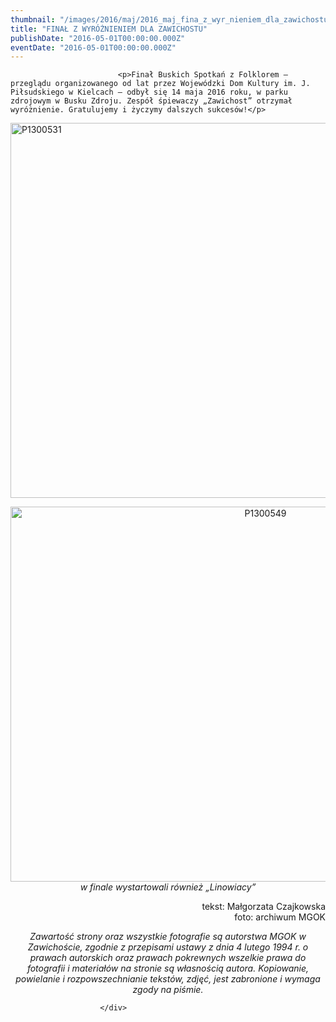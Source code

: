```yaml
---
thumbnail: "/images/2016/maj/2016_maj_fina_z_wyr_nieniem_dla_zawichostu_2016_05_fina_z_wyr_nieniem_dla_zawichostu_P1300531.jpg"
title: "FINAŁ Z WYRÓŻNIENIEM DLA ZAWICHOSTU"
publishDate: "2016-05-01T00:00:00.000Z"
eventDate: "2016-05-01T00:00:00.000Z"
---
```


<div class="entry-content">
							
							<p>Finał Buskich Spotkań z Folklorem – przeglądu organizowanego od lat przez Wojewódzki Dom Kultury im. J. Piłsudskiego w Kielcach – odbył się 14 maja 2016 roku, w parku zdrojowym w Busku Zdroju. Zespół śpiewaczy „Zawichost” otrzymał wyróżnienie. Gratulujemy i życzymy dalszych sukcesów!</p>
<p><img fetchpriority="high" decoding="async" class="aligncenter size-full wp-image-3863" src="/images/2016/maj/2016_maj_fina_z_wyr_nieniem_dla_zawichostu_2016_05_fina_z_wyr_nieniem_dla_zawichostu_P1300531.jpg" alt="P1300531" width="800" height="600" srcset="/images/2016/maj/2016_maj_fina_z_wyr_nieniem_dla_zawichostu_2016_05_fina_z_wyr_nieniem_dla_zawichostu_P1300531.jpg 800w, /images/2016/maj/P1300531-300x225.jpg 300w, /images/2016/maj/P1300531-768x576.jpg 768w" sizes="(max-width: 800px) 100vw, 800px"></p>
<p style="text-align: center;"><img decoding="async" class="aligncenter size-full wp-image-3864" src="/images/2016/maj/2016_maj_fina_z_wyr_nieniem_dla_zawichostu_2016_05_fina_z_wyr_nieniem_dla_zawichostu_P1300549.jpg" alt="P1300549" width="800" height="600" srcset="/images/2016/maj/2016_maj_fina_z_wyr_nieniem_dla_zawichostu_2016_05_fina_z_wyr_nieniem_dla_zawichostu_P1300549.jpg 800w, /images/2016/maj/P1300549-300x225.jpg 300w, /images/2016/maj/P1300549-768x576.jpg 768w" sizes="(max-width: 800px) 100vw, 800px"><em>w finale wystartowali również „Linowiacy”</em></p>
<p style="text-align: right;">tekst: Małgorzata Czajkowska<br>
foto: archiwum MGOK</p>
<p style="text-align: right;">
</p><p style="text-align: center;"><em>Zawartość strony oraz wszystkie fotografie są autorstwa MGOK w Zawichoście, zgodnie z przepisami ustawy z dnia 4 lutego 1994 r. o prawach autorskich oraz prawach pokrewnych wszelkie prawa do fotografii i materiałów na stronie są własnością autora. Kopiowanie, powielanie i rozpowszechnianie tekstów, zdjęć, jest zabronione i wymaga zgody na piśmie.</em></p>
						
						</div>
